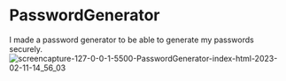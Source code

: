 # PasswordGenerator
I made a password generator to be able to generate my passwords securely.
![screencapture-127-0-0-1-5500-PasswordGenerator-index-html-2023-02-11-14_56_03](https://user-images.githubusercontent.com/44731889/218256641-7f4afe40-1afc-4874-906d-65aff69186c2.png)
